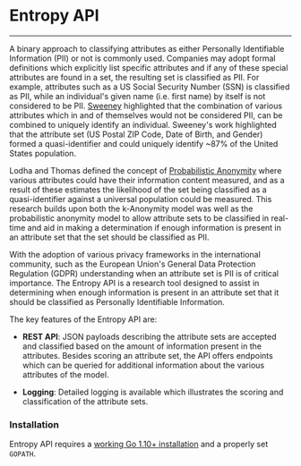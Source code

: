 # Entropy API

----

A binary approach to classifying attributes as either Personally Identifiable Information (PII) or not is commonly used. Companies may adopt formal definitions which explicitly list specific attributes and if any of these special attributes are found in a set, the resulting set is classified as PII. For example, attributes such as a US Social Security Number (SSN) is classified as PII, while an individual's given name (i.e. first name) by itself is not considered to be PII. [Sweeney](https://scholar.google.com/scholar?hl=en&as_sdt=0%2C7&q=k+anonymity+author%3Asweeney&btnG=) highlighted that the combination of various attributes which in and of themselves would not be considered PII, can be combined to uniquely identify an individual. Sweeney's work highlighted that the attribute set (US Postal ZIP Code, Date of Birth, and Gender) formed a quasi-identifier and could uniquely identify ~87% of the United States population.

Lodha and Thomas defined the concept of [Probabilistic Anonymity](https://scholar.google.com/scholar?hl=en&q=probabilistic+anonymity+author%3Alodha+author%3Athomas&btnG=) where various attributes could have their information content measured, and as a result of these estimates the likelihood of the set being classified as a quasi-identifier against a universal population could be measured. This research builds upon both the k-Anonymity model was well as the probabilistic anonymity model to allow attribute sets to be classified in real-time and aid in making a determination if enough information is present in an attribute set that the set should be classified as PII.

With the adoption of various privacy frameworks in the international community, such as the European Union's General Data Protection Regulation (GDPR) understanding when an attribute set is PII is of critical importance.  The Entropy API is a research tool designed to assist in determining when enough information is present in an attribute set that it should be classified as Personally Identifiable Information.

The key features of the Entropy API are:

* **REST API**: JSON payloads describing the attribute sets are accepted and classified based on the amount of information present in the attributes. Besides scoring an attribute set, the API offers endpoints which can be queried for additional information about the various attributes of the model.

* **Logging**: Detailed logging is available which illustrates the scoring and classification of the attribute sets.


### Installation

Entropy API requires a
[working Go 1.10+ installation](http://golang.org/doc/install) and a
properly set `GOPATH`.

